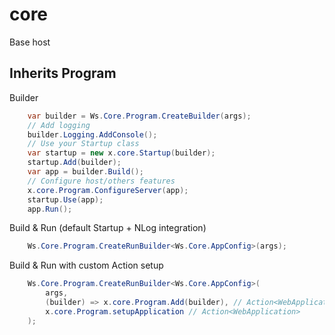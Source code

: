 
# core

Base host


## Inherits Program

Builder

```csharp
    var builder = Ws.Core.Program.CreateBuilder(args);
    // Add logging
    builder.Logging.AddConsole();
    // Use your Startup class
    var startup = new x.core.Startup(builder);
    startup.Add(builder);
    var app = builder.Build();
    // Configure host/others features
    x.core.Program.ConfigureServer(app);
    startup.Use(app);
    app.Run();
```

Build & Run (default Startup + NLog integration)

```csharp
    Ws.Core.Program.CreateRunBuilder<Ws.Core.AppConfig>(args);
```

Build & Run with custom Action setup

```csharp
    Ws.Core.Program.CreateRunBuilder<Ws.Core.AppConfig>(
        args,
        (builder) => x.core.Program.Add(builder), // Action<WebApplicationBuilder>
        x.core.Program.setupApplication // Action<WebApplication>
    );
```
    
